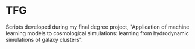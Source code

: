 # TFG
Scripts developed during my final degree project, "Application of machine learning models to cosmological simulations: learning from hydrodynamic simulations of galaxy clusters".
